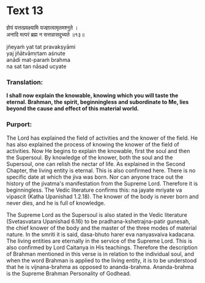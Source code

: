# Text 13

ज्ञेयं यत्तत्प्रवक्ष्यामि यज्ज्ञात्वामृतमश्नुते ।  
अनादि मत्परं ब्रह्म न सत्तन्नासदुच्यते ॥१३॥

jñeyaḿ yat tat pravakṣyāmi  
yaj jñātvāmṛtam aśnute  
anādi mat-paraḿ brahma  
na sat tan nāsad ucyate



### Translation:

**I shall now explain the knowable, knowing which you will taste the eternal. Brahman, the spirit, beginningless and subordinate to Me, lies beyond the cause and effect of this material world.**

### Purport:

The Lord has explained the field of activities and the knower of the field. He has also explained the process of knowing the knower of the field of activities. Now He begins to explain the knowable, first the soul and then the Supersoul. By knowledge of the knower, both the soul and the Supersoul, one can relish the nectar of life. As explained in the Second Chapter, the living entity is eternal. This is also confirmed here. There is no specific date at which the jiva was born. Nor can anyone trace out the history of the jivatma's manifestation from the Supreme Lord. Therefore it is beginningless. The Vedic literature confirms this: na jayate mriyate va vipascit (Katha Upanishad 1.2.18). The knower of the body is never born and never dies, and he is full of knowledge.

The Supreme Lord as the Supersoul is also stated in the Vedic literature (Svetasvatara Upanishad 6.16) to be pradhana-kshetrajna-patir gunesah, the chief knower of the body and the master of the three modes of material nature. In the smriti it is said, dasa-bhuto harer eva nanyasvaiva kadacana. The living entities are eternally in the service of the Supreme Lord. This is also confirmed by Lord Caitanya in His teachings. Therefore the description of Brahman mentioned in this verse is in relation to the individual soul, and when the word Brahman is applied to the living entity, it is to be understood that he is vijnana-brahma as opposed to ananda-brahma. Ananda-brahma is the Supreme Brahman Personality of Godhead.